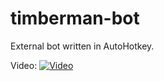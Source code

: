 # timberman-bot
External bot written in AutoHotkey.

Video:
[![Video](https://img.youtube.com/vi/AsDialTlQ-0/0.jpg)](https://www.youtube.com/watch?v=AsDialTlQ-0 "Video")
